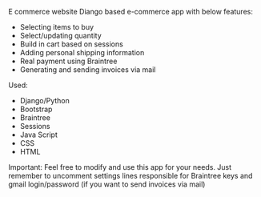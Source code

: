 E commerce website
Diango based e-commerce app with below features:
- Selecting items to buy
- Select/updating quantity
- Build in cart based on sessions
- Adding personal shipping information
- Real payment using Braintree
- Generating and sending invoices via mail

Used:

- Django/Python
- Bootstrap
- Braintree
- Sessions
- Java Script
- CSS
- HTML

Important:
Feel free to modify and use this app for your needs. Just remember to uncomment settings lines responsible for Braintree keys and gmail login/password (if you want to send
invoices via mail)
